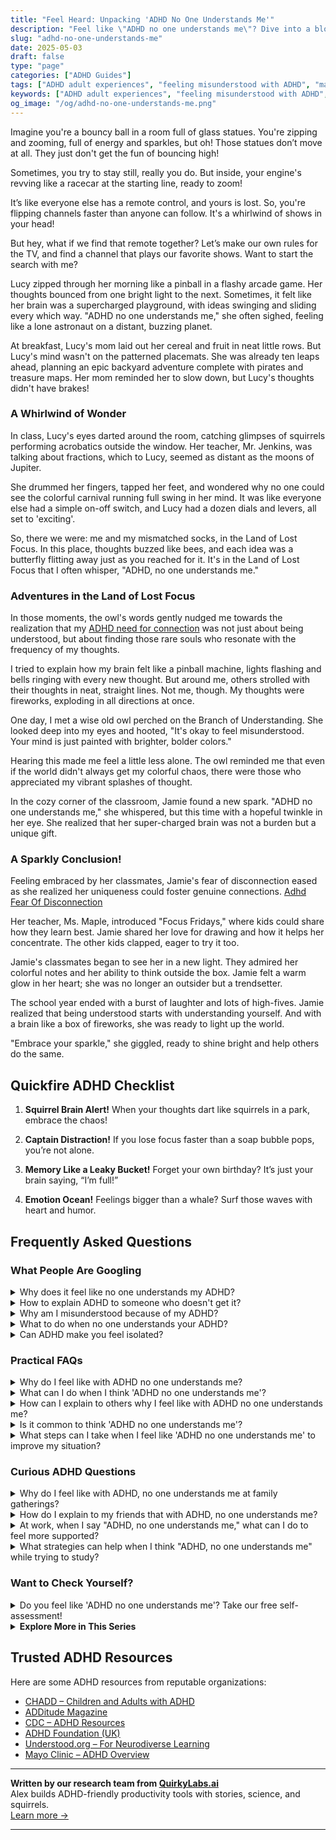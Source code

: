 ```yaml
---
title: "Feel Heard: Unpacking 'ADHD No One Understands Me'"
description: "Feel like \"ADHD no one understands me\"? Dive into a blog where your vibrant, bouncy-ball energy is celebrated, not shushed! Let's find that lost remote together and tune into a world that gets you."
slug: "adhd-no-one-understands-me"
date: 2025-05-03
draft: false
type: "page"
categories: ["ADHD Guides"]
tags: ["ADHD adult experiences", "feeling misunderstood with ADHD", "managing adult ADHD", "ADHD emotional challenges", "ADHD and social interactions", "adult ADHD coping strategies", "adult ADHD personal stories"]
keywords: ["ADHD adult experiences", "feeling misunderstood with ADHD", "managing adult ADHD", "ADHD emotional challenges", "ADHD and social interactions", "adult ADHD coping strategies", "adult ADHD personal stories"]
og_image: "/og/adhd-no-one-understands-me.png"
---
```


Imagine you're a bouncy ball in a room full of glass statues. You're zipping and zooming, full of energy and sparkles, but oh! Those statues don’t move at all. They just don't get the fun of bouncing high!

Sometimes, you try to stay still, really you do. But inside, your engine's revving like a racecar at the starting line, ready to zoom!

It’s like everyone else has a remote control, and yours is lost. So, you're flipping channels faster than anyone can follow. It's a whirlwind of shows in your head!

But hey, what if we find that remote together? Let’s make our own rules for the TV, and find a channel that plays our favorite shows. Want to start the search with me?

Lucy zipped through her morning like a pinball in a flashy arcade game. Her thoughts bounced from one bright light to the next. Sometimes, it felt like her brain was a supercharged playground, with ideas swinging and sliding every which way. "ADHD no one understands me," she often sighed, feeling like a lone astronaut on a distant, buzzing planet.

At breakfast, Lucy's mom laid out her cereal and fruit in neat little rows. But Lucy's mind wasn't on the patterned placemats. She was already ten leaps ahead, planning an epic backyard adventure complete with pirates and treasure maps. Her mom reminded her to slow down, but Lucy's thoughts didn't have brakes!

### A Whirlwind of Wonder

In class, Lucy's eyes darted around the room, catching glimpses of squirrels performing acrobatics outside the window. Her teacher, Mr. Jenkins, was talking about fractions, which to Lucy, seemed as distant as the moons of Jupiter.

She drummed her fingers, tapped her feet, and wondered why no one could see the colorful carnival running full swing in her mind. It was like everyone else had a simple on-off switch, and Lucy had a dozen dials and levers, all set to 'exciting'.

So, there we were: me and my mismatched socks, in the Land of Lost Focus. In this place, thoughts buzzed like bees, and each idea was a butterfly flitting away just as you reached for it. It's in the Land of Lost Focus that I often whisper, "ADHD, no one understands me."

### Adventures in the Land of Lost Focus

In those moments, the owl's words gently nudged me towards the realization that my [ADHD need for connection](/pages/adhd-need-for-connection/) was not just about being understood, but about finding those rare souls who resonate with the frequency of my thoughts.

I tried to explain how my brain felt like a pinball machine, lights flashing and bells ringing with every new thought. But around me, others strolled with their thoughts in neat, straight lines. Not me, though. My thoughts were fireworks, exploding in all directions at once.

One day, I met a wise old owl perched on the Branch of Understanding. She looked deep into my eyes and hooted, "It's okay to feel misunderstood. Your mind is just painted with brighter, bolder colors."

Hearing this made me feel a little less alone. The owl reminded me that even if the world didn't always get my colorful chaos, there were those who appreciated my vibrant splashes of thought.

In the cozy corner of the classroom, Jamie found a new spark. "ADHD no one understands me," she whispered, but this time with a hopeful twinkle in her eye. She realized that her super-charged brain was not a burden but a unique gift.

### A Sparkly Conclusion!

Feeling embraced by her classmates, Jamie's fear of disconnection eased as she realized her uniqueness could foster genuine connections. [Adhd Fear Of Disconnection](/pages/adhd-fear-of-disconnection/)

Her teacher, Ms. Maple, introduced "Focus Fridays," where kids could share how they learn best. Jamie shared her love for drawing and how it helps her concentrate. The other kids clapped, eager to try it too.

Jamie's classmates began to see her in a new light. They admired her colorful notes and her ability to think outside the box. Jamie felt a warm glow in her heart; she was no longer an outsider but a trendsetter.

The school year ended with a burst of laughter and lots of high-fives. Jamie realized that being understood starts with understanding yourself. And with a brain like a box of fireworks, she was ready to light up the world.

"Embrace your sparkle," she giggled, ready to shine bright and help others do the same.

## Quickfire ADHD Checklist

1. **Squirrel Brain Alert!** When your thoughts dart like squirrels in a park, embrace the chaos!

2. **Captain Distraction!** If you lose focus faster than a soap bubble pops, you’re not alone.

3. **Memory Like a Leaky Bucket!** Forget your own birthday? It’s just your brain saying, “I’m full!”

4. **Emotion Ocean!** Feelings bigger than a whale? Surf those waves with heart and humor.

## Frequently Asked Questions



### What People Are Googling

<details><summary>Why does it feel like no one understands my ADHD?</summary><p>Feeling misunderstood when dealing with ADHD is incredibly common, and you're definitely not alone in this. ADHD can manifest in ways that aren't always visible to others, leading to misinterpretations or underestimations of what you're experiencing. Remember, every person's ADHD is unique, which can make it hard for those without ADHD to grasp the full picture of your challenges and strengths. It might help to find communities or support groups where you can share your experiences with others who truly get it — these connections can be wonderfully affirming and supportive.</p></details>
<details><summary>How to explain ADHD to someone who doesn't get it?</summary><p>Explaining ADHD to someone who isn't familiar with it can feel a bit like trying to describe a color they've never seen, but here’s a simple way to put it: Imagine the brain as a control center where messages are constantly being sent to tell you when, how, and where to focus, organize tasks, and manage emotions. For someone with ADHD, it’s as if the messengers in this control center get a bit sidetracked or delayed, making these everyday tasks more challenging. You could say that while everyone’s mind might wander off to a neighboring town now and then, a brain with ADHD might take a spontaneous trip to a whole new continent! It’s not about not wanting to focus or behave a certain way; it’s about how the wiring in the brain makes these things tougher to achieve.</p></details>
<details><summary>Why am I misunderstood because of my ADHD?</summary><p>Navigating the world with ADHD can sometimes feel like you're speaking a different language, especially when your way of processing or reacting isn't what others expect. It's important to remember that ADHD can affect how you communicate, manage emotions, and handle tasks, which might not always align with others' expectations or conventional norms. This mismatch can lead to misunderstandings, but it's not a reflection of your worth or capabilities. It's helpful to gently educate those around you about ADHD and how it impacts you, which can foster more understanding and supportive relationships.</p></details>
<details><summary>What to do when no one understands your ADHD?</summary><p>It can feel really isolating when it seems like no one understands your ADHD, but remember, you're not alone. A good first step is to find communities or support groups where you can connect with others who share similar experiences. These can be online forums, local support groups, or even social media platforms. Sharing your struggles and achievements with others who understand can be incredibly validating and comforting. Plus, they might have some great tips and insights that can make managing day-to-day life a bit easier!</p></details>
<details><summary>Can ADHD make you feel isolated?</summary><p>Absolutely, feeling isolated is a common experience for many with ADHD. The challenges of navigating social interactions, staying organized, or keeping up with conversations can sometimes make you feel out of step with those around you. Remember, you're not alone in this; many people with ADHD share similar feelings. Reaching out to support groups or connecting with a coach can provide not only strategies but also a comforting reminder that others understand what you’re going through.</p></details>



### Practical FAQs

<details><summary>Why do I feel like with ADHD no one understands me?</summary><p>Feeling misunderstood is really common for those of us with ADHD. Remember, ADHD can affect how we communicate and interact, which sometimes makes it harder for others to see where we're coming from. It's like speaking a different dialect in the same language — the nuances of our thoughts and feelings might not always come across as intended. Building a support network with people who really get it, whether they have ADHD themselves or are keen to understand, can make a world of difference in feeling seen and supported.</p></details>
<details><summary>What can I do when I think 'ADHD no one understands me'?</summary><p>Feeling misunderstood can be really tough, especially when it comes to something as personal as ADHD. One comforting step is to connect with others who share similar experiences. Communities, either online or in person, can offer a space to share your feelings and learn from others who truly get what you’re going through. Also, consider educating your close friends and family about ADHD; this can help them understand your experiences better, making you feel more supported and less alone. Remember, you're not alone in this, and your feelings are completely valid.</p></details>
<details><summary>How can I explain to others why I feel like with ADHD no one understands me?</summary><p>Explaining the feeling of being misunderstood with ADHD can be like describing a personal journey—unique and full of unexpected twists. You might start by sharing that ADHD affects how you process information and manage emotions, making your experiences and reactions different from someone without ADHD. It can be helpful to use specific examples, like difficulties in maintaining focus in conversations or managing time, which can lead to misunderstandings. Letting others know that these challenges aren't a choice but part of how your brain works can open doors to empathy and better support.</p></details>
<details><summary>Is it common to think 'ADHD no one understands me'?</summary><p>Absolutely, it's quite common to feel that way when you have ADHD. Many people with ADHD share this feeling, especially since ADHD can affect how you relate to others and how they relate to you. Remember, ADHD comes with unique challenges and ways of processing the world, which might not always be understood by those without it. It’s helpful to connect with communities or groups who share the same experiences, where you can feel understood and supported.</p></details>
<details><summary>What steps can I take when I feel like 'ADHD no one understands me' to improve my situation?</summary><p>Feeling misunderstood can be incredibly isolating, especially with ADHD. One helpful step is to connect with others who share your experience. Consider joining an ADHD support group or online community where you can share your feelings and learn from others who really 'get it'. Additionally, educating your close friends and family about ADHD using simple resources or books can open up a dialogue and help them understand your world better. Remember, you’re not alone, and reaching out is a brave and significant first step towards feeling more understood.</p></details>



### Curious ADHD Questions

<details><summary>Why do I feel like with ADHD, no one understands me at family gatherings?</summary><p>It's completely understandable to feel that way at family gatherings. With ADHD, you might experience things differently, like feeling overwhelmed by the noise and multiple conversations or finding it hard to stick to one topic. This can make it seem like you're out of sync with others who might not grasp how these situations affect you. Remember, it’s okay to seek out a quiet corner when you need a break or to share with a family member about your experiences – sometimes, a little chat can go a long way in fostering understanding.</p></details>
<details><summary>How do I explain to my friends that with ADHD, no one understands me?</summary><p>Opening up about feeling misunderstood because of ADHD can feel really daunting, but it's wonderful that you're considering sharing your experiences with your friends. You might start by explaining that ADHD affects how you perceive and interact with the world differently, which can sometimes make communication challenging. Let them know specific examples of when you felt misunderstood and what you wish was interpreted differently. Reassuring them that your intent is to strengthen your friendship through honesty and understanding can make this conversation feel supportive and constructive.</p></details>
<details><summary>At work, when I say "ADHD, no one understands me," what can I do to feel more supported?</summary><p>It's really tough feeling misunderstood, especially in a work environment. A good step might be to share brief, clear information about ADHD with your colleagues and how it affects you specifically—sometimes a little education goes a long way. If you're comfortable, consider discussing accommodations that could help you thrive, like flexible deadlines or a quiet workspace, with your manager. Lastly, connecting with a community or support group for individuals with ADHD can provide a reassuring space where others truly get what you're going through.</p></details>
<details><summary>What strategies can help when I think "ADHD, no one understands me" while trying to study?</summary><p>It’s really common to feel that way, especially during those quiet study moments when challenges pop up. One helpful strategy is to create a study environment that works specifically for you—maybe that’s using noise-cancelling headphones, having a fidget toy handy, or setting up a visually stimulating workspace. Another tip is to break down study sessions into short, manageable chunks with plenty of breaks, using techniques like the Pomodoro Technique. And remember, reaching out to a friend, support group, or coach who understands ADHD can provide not only practical study strategies but also a good dose of empathy and encouragement. You're definitely not alone in this!</p></details>



### Want to Check Yourself?

<details><summary>Do you feel like 'ADHD no one understands me'? Take our free self-assessment!</summary><p>Absolutely, feeling misunderstood can be really tough, especially when it comes to something as complex as ADHD. It’s not uncommon for people with ADHD to feel like their challenges aren’t fully recognized by those around them. Our free self-assessment might shed some light on your experiences and help articulate them in ways that others can understand. Why not give it a try? It’s a step towards understanding yourself better and finding the support that resonates with you.</p></details>

<script type="application/ld+json">
{
  "@context": "https://schema.org",
  "@type": "FAQPage",
  "mainEntity": [
    {
      "@type": "Question",
      "name": "Why does it feel like no one understands my ADHD?",
      "acceptedAnswer": {
        "@type": "Answer",
        "text": "Feeling misunderstood when dealing with ADHD is incredibly common, and you're definitely not alone in this. ADHD can manifest in ways that aren't always visible to others, leading to misinterpretations or underestimations of what you're experiencing. Remember, every person's ADHD is unique, which can make it hard for those without ADHD to grasp the full picture of your challenges and strengths. It might help to find communities or support groups where you can share your experiences with others who truly get it \u2014 these connections can be wonderfully affirming and supportive."
      }
    },
    {
      "@type": "Question",
      "name": "How to explain ADHD to someone who doesn't get it?",
      "acceptedAnswer": {
        "@type": "Answer",
        "text": "Explaining ADHD to someone who isn't familiar with it can feel a bit like trying to describe a color they've never seen, but here\u2019s a simple way to put it: Imagine the brain as a control center where messages are constantly being sent to tell you when, how, and where to focus, organize tasks, and manage emotions. For someone with ADHD, it\u2019s as if the messengers in this control center get a bit sidetracked or delayed, making these everyday tasks more challenging. You could say that while everyone\u2019s mind might wander off to a neighboring town now and then, a brain with ADHD might take a spontaneous trip to a whole new continent! It\u2019s not about not wanting to focus or behave a certain way; it\u2019s about how the wiring in the brain makes these things tougher to achieve."
      }
    },
    {
      "@type": "Question",
      "name": "Why am I misunderstood because of my ADHD?",
      "acceptedAnswer": {
        "@type": "Answer",
        "text": "Navigating the world with ADHD can sometimes feel like you're speaking a different language, especially when your way of processing or reacting isn't what others expect. It's important to remember that ADHD can affect how you communicate, manage emotions, and handle tasks, which might not always align with others' expectations or conventional norms. This mismatch can lead to misunderstandings, but it's not a reflection of your worth or capabilities. It's helpful to gently educate those around you about ADHD and how it impacts you, which can foster more understanding and supportive relationships."
      }
    },
    {
      "@type": "Question",
      "name": "What to do when no one understands your ADHD?",
      "acceptedAnswer": {
        "@type": "Answer",
        "text": "It can feel really isolating when it seems like no one understands your ADHD, but remember, you're not alone. A good first step is to find communities or support groups where you can connect with others who share similar experiences. These can be online forums, local support groups, or even social media platforms. Sharing your struggles and achievements with others who understand can be incredibly validating and comforting. Plus, they might have some great tips and insights that can make managing day-to-day life a bit easier!"
      }
    },
    {
      "@type": "Question",
      "name": "Can ADHD make you feel isolated?",
      "acceptedAnswer": {
        "@type": "Answer",
        "text": "Absolutely, feeling isolated is a common experience for many with ADHD. The challenges of navigating social interactions, staying organized, or keeping up with conversations can sometimes make you feel out of step with those around you. Remember, you're not alone in this; many people with ADHD share similar feelings. Reaching out to support groups or connecting with a coach can provide not only strategies but also a comforting reminder that others understand what you\u2019re going through."
      }
    }
  ]
}
</script>
<script type="application/ld+json">
{
  "@context": "https://schema.org",
  "@type": "Article",
  "author": {
    "@type": "Person",
    "name": "QuirkyLabs",
    "url": "https://quirkylabs.ai/about"
  },
  "headline": "\"Feel Heard: Unpacking 'ADHD No One Understands Me'\"",
  "mainEntityOfPage": "https://blog.quirkylabs.ai/pages/adhd-no-one-understands-me/",
  "datePublished": "2025-05-03"
}
</script>
<script type="application/ld+json">
{
  "@context": "https://schema.org",
  "@type": "BreadcrumbList",
  "itemListElement": [
    {
      "@type": "ListItem",
      "position": 1,
      "name": "Home",
      "item": "https://quirkylabs.ai/"
    },
    {
      "@type": "ListItem",
      "position": 2,
      "name": "Blog",
      "item": "https://blog.quirkylabs.ai/"
    },
    {
      "@type": "ListItem",
      "position": 3,
      "name": "\"Feel Heard: Unpacking 'ADHD No One Understands Me'\"",
      "item": "https://blog.quirkylabs.ai/pages/adhd-no-one-understands-me/"
    }
  ]
}
</script>

<details>
<summary><strong>Explore More in This Series</strong></summary>

- [Adhd Isolation As Adult](/pages/adhd-isolation-as-adult/)
- [Adhd Hiding True Self](/pages/adhd-hiding-true-self/)
- [Adhd Cant Explain Yourself](/pages/adhd-cant-explain-yourself/)
- [Adhd Intense Emotions Alone](/pages/adhd-intense-emotions-alone/)
- [Adhd Fear Of Disconnection](/pages/adhd-fear-of-disconnection/)
- [Adhd Nobody Gets My Brain](/pages/adhd-nobody-gets-my-brain/)
- [Adhd Feel Alone](/pages/adhd-feel-alone/)
- [Adhd Fear Of Being Too Much](/pages/adhd-fear-of-being-too-much/)
</details>



## Trusted ADHD Resources

Here are some ADHD resources from reputable organizations:

- [CHADD – Children and Adults with ADHD](https://chadd.org)
- [ADDitude Magazine](https://www.additudemag.com)
- [CDC – ADHD Resources](https://www.cdc.gov/ncbddd/adhd)
- [ADHD Foundation (UK)](https://www.adhdfoundation.org.uk)
- [Understood.org – For Neurodiverse Learning](https://www.understood.org)
- [Mayo Clinic – ADHD Overview](https://www.mayoclinic.org/diseases-conditions/adhd)


---

**Written by our research team from [QuirkyLabs.ai](https://quirkylabs.ai)**  
Alex builds ADHD-friendly productivity tools with stories, science, and squirrels.  
[Learn more →](https://quirkylabs.ai)

---